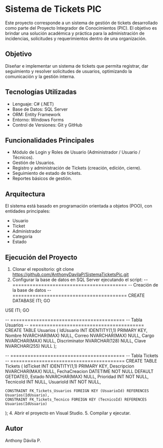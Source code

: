 Sistema de Tickets PIC
=======================

Este proyecto corresponde a un sistema de gestión de tickets desarrollado como parte del Proyecto Integrador de Conocimientos (PIC). El objetivo es brindar una solución académica y práctica para la administración de incidencias, solicitudes y requerimientos dentro de una organización.

Objetivo
--------
Diseñar e implementar un sistema de tickets que permita registrar, dar seguimiento y resolver solicitudes de usuarios, optimizando la comunicación y la gestión interna.

Tecnologías Utilizadas
----------------------
- Lenguaje: C# (.NET)
- Base de Datos: SQL Server
- ORM: Entity Framework
- Entorno: Windows Forms
- Control de Versiones: Git y GitHub

Funcionalidades Principales
---------------------------
- Módulo de Login y Roles de Usuario (Administrador / Usuario / Técnicos).
- Gestión de Usuarios.
- Registro y administración de Tickets (creación, edición, cierre).
- Seguimiento de estado de tickets.
- Reportes básicos de gestión.

Arquitectura
------------
El sistema está basado en programación orientada a objetos (POO), con entidades principales:
- Usuario
- Ticket
- Administrador
- Categoria
- Estado

Ejecución del Proyecto
----------------------
1. Clonar el repositorio:
   git clone https://github.com/AnthonyDavilaP/SistemaTicketsPic.git
2. Configurar la base de datos en SQL Server ejecutando el script:
-- ========================================
-- Creación de la base de datos
-- ========================================
CREATE DATABASE ITI;
GO

USE ITI;
GO

-- ========================================
-- Tabla Usuarios
-- ========================================
CREATE TABLE Usuarios (
    IdUsuario INT IDENTITY(1,1) PRIMARY KEY,
    Nombre NVARCHAR(MAX) NULL,
    Correo NVARCHAR(MAX) NULL,
    Cargo NVARCHAR(MAX) NULL,
    Discriminator NVARCHAR(128) NULL,
    Clave NVARCHAR(255) NULL
);

-- ========================================
-- Tabla Tickets
-- ========================================
CREATE TABLE Tickets (
    IdTicket INT IDENTITY(1,1) PRIMARY KEY,
    Descripcion NVARCHAR(MAX) NULL,
    FechaCreacion DATETIME NOT NULL DEFAULT GETDATE(),
    Estado NVARCHAR(MAX) NULL,
    Prioridad INT NOT NULL,
    TecnicoId INT NULL,
    UsuarioId INT NOT NULL,

    CONSTRAINT FK_Tickets_Usuarios FOREIGN KEY (UsuarioId) REFERENCES Usuarios(IdUsuario),
    CONSTRAINT FK_Tickets_Tecnico FOREIGN KEY (TecnicoId) REFERENCES Usuarios(IdUsuario)
);
4. Abrir el proyecto en Visual Studio.
5. Compilar y ejecutar.

Autor
-----
Anthony Dávila P.
